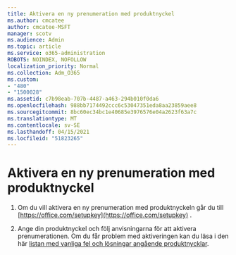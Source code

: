 ```yaml
---
title: Aktivera en ny prenumeration med produktnyckel
ms.author: cmcatee
author: cmcatee-MSFT
manager: scotv
ms.audience: Admin
ms.topic: article
ms.service: o365-administration
ROBOTS: NOINDEX, NOFOLLOW
localization_priority: Normal
ms.collection: Adm_O365
ms.custom:
- "480"
- "1500028"
ms.assetid: c7b98eab-707b-4487-a463-294b010f0da6
ms.openlocfilehash: 988bb7174492ccc6c53047351eda8aa23859aee8
ms.sourcegitcommit: 8bc60ec34bc1e40685e3976576e04a2623f63a7c
ms.translationtype: MT
ms.contentlocale: sv-SE
ms.lasthandoff: 04/15/2021
ms.locfileid: "51823265"
---
```

# <a name="activate-a-new-subscription-with-a-product-key"></a>Aktivera en ny prenumeration med produktnyckel

1. Om du vill aktivera en ny prenumeration med produktnyckeln går du till [https://office.com/setupkey](https://office.com/setupkey) .

2. Ange din produktnyckel och följ anvisningarna för att aktivera prenumerationen. Om du får problem med aktiveringen kan du läsa i den här [listan med vanliga fel och lösningar angående produktnycklar](https://docs.microsoft.com/microsoft-365/commerce/product-key-errors-and-solutions).